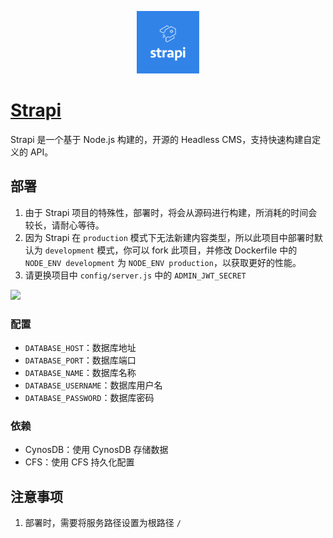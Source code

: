 <p align="center">
  <img height="100px" src="./logo.svg" />
</p>

# [Strapi](https://github.com/strapi/strapi)

Strapi 是一个基于 Node.js 构建的，开源的 Headless CMS，支持快速构建自定义的 API。

## 部署

1. 由于 Strapi 项目的特殊性，部署时，将会从源码进行构建，所消耗的时间会较长，请耐心等待。
2. 因为 Strapi 在 `production` 模式下无法新建内容类型，所以此项目中部署时默认为 `development` 模式，你可以 fork 此项目，并修改 Dockerfile 中的 `NODE_ENV development` 为 `NODE_ENV production`，以获取更好的性能。
3. 请更换项目中 `config/server.js` 中的 `ADMIN_JWT_SECRET`

[![](https://main.qcloudimg.com/raw/67f5a389f1ac6f3b4d04c7256438e44f.svg)](https://console.cloud.tencent.com/tcb/env/index?action=CreateAndDeployCloudBaseProject&tdl_anchor=github&tdl_site=0&appUrl=https://github.com/TencentCloudBase-Marketplace/strapi)

### 配置

- `DATABASE_HOST`：数据库地址
- `DATABASE_PORT`：数据库端口
- `DATABASE_NAME`：数据库名称
- `DATABASE_USERNAME`：数据库用户名
- `DATABASE_PASSWORD`：数据库密码

### 依赖

- CynosDB：使用 CynosDB 存储数据
- CFS：使用 CFS 持久化配置

## 注意事项

1. 部署时，需要将服务路径设置为根路径 `/`
